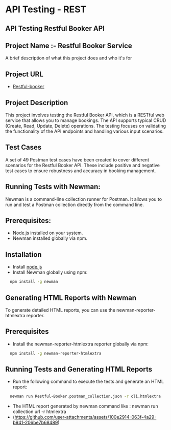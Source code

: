 
# API Testing - REST

## API Testing Restful Booker API

## Project Name :- Restful Booker Service



A brief description of what this project does and who it's for


## Project URL

 - [Restful-booker](https://restful-booker.herokuapp.com/apidoc/index.html#)
 
 ## Project Description
 This project involves testing the Restful Booker API, which is a RESTful web service that allows you to manage bookings. The API supports typical CRUD (Create, Read, Update, Delete) operations. The testing focuses on validating the functionality of the API endpoints and handling various input scenarios.

 ## Test Cases
 A set of 49 Postman test cases have been created to cover different scenarios for the Restful Booker API. These include positive and negative test cases to ensure robustness and accuracy in booking management.

 ## Running Tests with Newman:
 Newman is a command-line collection runner for Postman. It allows you to run and test a Postman collection directly from the command line.

 ## Prerequisites:
 - Node.js installed on your system.
- Newman installed globally via npm.

## Installation
- Install [node.js](https://nodejs.org/en)
- Install Newman globally using npm:


 



```bash
  npm install -g newman
```
## Generating HTML Reports with Newman
To generate detailed HTML reports, you can use the newman-reporter-htmlextra reporter.

## Prerequisites
- Install the newman-reporter-htmlextra reporter globally via npm:

```bash
  npm install -g newman-reporter-htmlextra
```
## Running Tests and Generating HTML Reports
- Run the following command to execute the tests and generate an HTML report:
```bash
  newman run Restful-Booker.postman_collection.json -r cli,htmlextra

```
- The HTML report generated by newman command like : newman run collection url -r htmlextra
- (https://github.com/user-attachments/assets/100e2914-063f-4a29-b941-206be7b68489)


